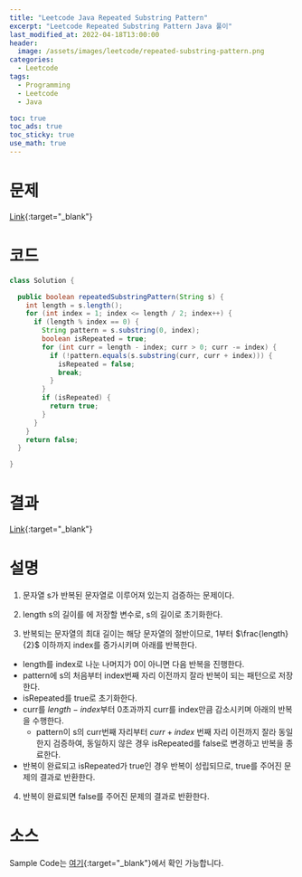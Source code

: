 ```yaml
---
title: "Leetcode Java Repeated Substring Pattern"
excerpt: "Leetcode Repeated Substring Pattern Java 풀이"
last_modified_at: 2022-04-18T13:00:00
header:
  image: /assets/images/leetcode/repeated-substring-pattern.png
categories:
  - Leetcode
tags:
  - Programming
  - Leetcode
  - Java

toc: true
toc_ads: true
toc_sticky: true
use_math: true
---
```

# 문제
[Link](https://leetcode.com/problems/repeated-substring-pattern/){:target="_blank"}

# 코드
```java
class Solution {

  public boolean repeatedSubstringPattern(String s) {
    int length = s.length();
    for (int index = 1; index <= length / 2; index++) {
      if (length % index == 0) {
        String pattern = s.substring(0, index);
        boolean isRepeated = true;
        for (int curr = length - index; curr > 0; curr -= index) {
          if (!pattern.equals(s.substring(curr, curr + index))) {
            isRepeated = false;
            break;
          }
        }
        if (isRepeated) {
          return true;
        }
      }
    }
    return false;
  }

}
```

# 결과
[Link](https://leetcode.com/submissions/detail/682513546/){:target="_blank"}

# 설명
1. 문자열 s가 반복된 문자열로 이루어져 있는지 검증하는 문제이다.

2. length s의 길이를 에 저장할 변수로, s의 길이로 초기화한다.

3. 반복되는 문자열의 최대 길이는 해당 문자열의 절반이므로, 1부터 $\frac{length}{2}$ 이하까지 index를 증가시키며 아래를 반복한다.
- length를 index로 나눈 나머지가 0이 아니면 다음 반복을 진행한다.
- pattern에 s의 처음부터 index번째 자리 이전까지 잘라 반복이 되는 패턴으로 저장한다.
- isRepeated를 true로 초기화한다.
- curr를 $length - index$부터 0초과까지 curr를 index만큼 감소시키며 아래의 반복을 수행한다.
  - pattern이 s의 curr번째 자리부터 $curr + index$ 번째 자리 이전까지 잘라 동일한지 검증하여, 동일하지 않은 경우 isRepeated를 false로 변경하고 반복을 종료한다.
- 반복이 완료되고 isRepeated가 true인 경우 반복이 성립되므로, true를 주어진 문제의 결과로 반환한다.

4. 반복이 완료되면 false를 주어진 문제의 결과로 반환한다.

# 소스
Sample Code는 [여기](https://github.com/GracefulSoul/leetcode/blob/master/src/main/java/gracefulsoul/problems/RepeatedSubstringPattern.java){:target="_blank"}에서 확인 가능합니다.